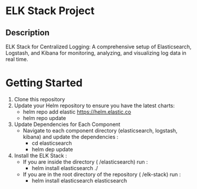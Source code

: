 # ELK Stack Project

## Description
ELK Stack for Centralized Logging: A comprehensive setup of Elasticsearch, Logstash, and Kibana for monitoring, analyzing, and visualizing log data in real time.

# Getting Started
1. Clone this repository
2. Update your Helm repository to ensure you have the latest charts:
    - helm repo add elastic https://helm.elastic.co
    - helm repo update
3. Update Dependencies for Each Component
    - Navigate to each component directory (elasticsearch, logstash, kibana) and update the dependencies :
         - cd elasticsearch
         - helm dep update
4. Install the ELK Stack :
    - If you are inside the directory ( /elasticsearch) run :
       - helm install elasticsearch ./
    - If you are in the root directory of the repository ( /elk-stack) run :
       - helm install elasticsearch elasticsearch






   







